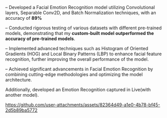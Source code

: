 – Developed a Facial Emotion Recognition model utilizing Convolutional layers, Separable Conv2D, and
Batch Normalization techniques, with an accuracy of **89%**

– Conducted rigorous testing of various datasets with different pre-trained models, demonstrating that
my **custom-built model outperformed the accuracy of pre-trained models**.

– Implemented advanced techniques such as Histogram of Oriented Gradients (HOG) and Local Binary Patterns
(LBP) to enhance facial feature recognition, further improving the overall performance of the model.

– Achieved significant advancements in Facial Emotion Recognition by combining cutting-edge methodologies and
optimizing the model architecture.

Additionally, developed an Emotion Recognition captured in Live(with another model). 


https://github.com/user-attachments/assets/82364d49-a1e0-4b78-bf45-2d5b89ba5772



